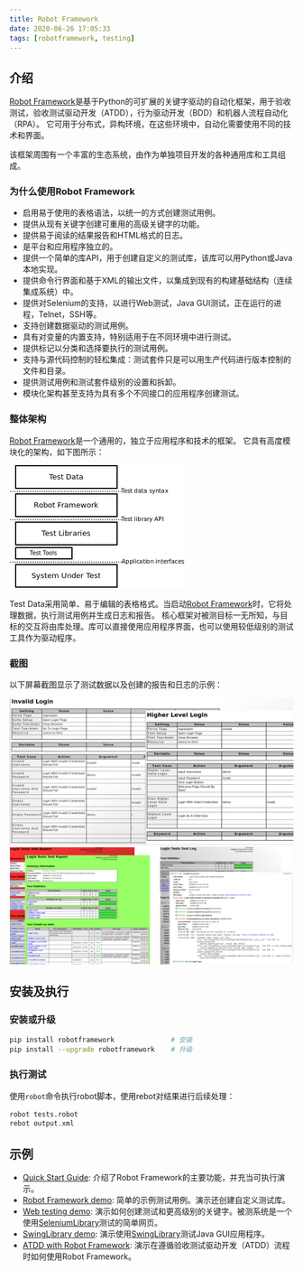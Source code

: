 ```yaml
---
title: Robot Framework
date: 2020-06-26 17:05:33
tags: [robotframework, testing]
---
```


## 介绍

[Robot Framework][]是基于Python的可扩展的关键字驱动的自动化框架，用于验收测试，验收测试驱动开发（ATDD），行为驱动开发（BDD）和机器人流程自动化（RPA）。
它可用于分布式，异构环境，在这些环境中，自动化需要使用不同的技术和界面。

该框架周围有一个丰富的生态系统，由作为单独项目开发的各种通用库和工具组成。

### 为什么使用Robot Framework

* 启用易于使用的表格语法，以统一的方式创建测试用例。
* 提供从现有关键字创建可重用的高级关键字的功能。
* 提供易于阅读的结果报告和HTML格式的日志。
* 是平台和应用程序独立的。
* 提供一个简单的库API，用于创建自定义的测试库，该库可以用Python或Java本地实现。
* 提供命令行界面和基于XML的输出文件，以集成到现有的构建基础结构（连续集成系统）中。<!--more-->
* 提供对Selenium的支持，以进行Web测试，Java GUI测试，正在运行的进程，Telnet，SSH等。
* 支持创建数据驱动的测试用例。
* 具有对变量的内置支持，特别适用于在不同环境中进行测试。
* 提供标记以分类和选择要执行的测试用例。
* 支持与源代码控制的轻松集成：测试套件只是可以用生产代码进行版本控制的文件和目录。
* 提供测试用例和测试套件级别的设置和拆卸。
* 模块化架构甚至支持为具有多个不同接口的应用程序创建测试。

### 整体架构

[Robot Framework][]是一个通用的，独立于应用程序和技术的框架。 它具有高度模块化的架构，如下图所示：

![](/images/robot-framework-1.png)

Test Data采用简单、易于编辑的表格格式。当启动[Robot Framework][]时，它将处理数据，执行测试用例并生成日志和报告。
核心框架对被测目标一无所知，与目标的交互将由库处理。库可以直接使用应用程序界面，也可以使用较低级别的测试工具作为驱动程序。

### 截图

以下屏幕截图显示了测试数据以及创建的报告和日志的示例：

![](/images/robot-framework-2.png "测试用例")
![](/images/robot-framework-3.png "报告和日志")

## 安装及执行

### 安装或升级

```bash
pip install robotframework              # 安装
pip install --upgrade robotframework    # 升级
```

### 执行测试

使用`robot`命令执行robot脚本，使用rebot对结果进行后续处理：

```bash
robot tests.robot
rebot output.xml
```

## 示例

* [Quick Start Guide][]: 介绍了Robot Framework的主要功能，并充当可执行演示。
* [Robot Framework demo][]: 简单的示例测试用例。演示还创建自定义测试库。
* [Web testing demo][]: 演示如何创建测试和更高级别的关键字。被测系统是一个使用[SeleniumLibrary][]测试的简单网页。
* [SwingLibrary demo][]: 演示使用[SwingLibrary][]测试Java GUI应用程序。
* [ATDD with Robot Framework][]: 演示在遵循验收测试驱动开发（ATDD）流程时如何使用Robot Framework。


[Robot Framework]: https://robotframework.org/
[Quick Start Guide]: https://github.com/robotframework/QuickStartGuide/blob/master/QuickStart.rst
[Robot Framework demo]: https://github.com/robotframework/RobotDemo
[Web testing demo]: https://github.com/robotframework/WebDemo
[SwingLibrary demo]: https://github.com/robotframework/SwingLibrary/wiki/SwingLibrary-Demo
[ATDD with Robot Framework]: https://code.google.com/p/atdd-with-robot-framework
[SeleniumLibrary]: https://github.com/robotframework/SeleniumLibrary
[SwingLibrary]: https://github.com/robotframework/SwingLibrary

